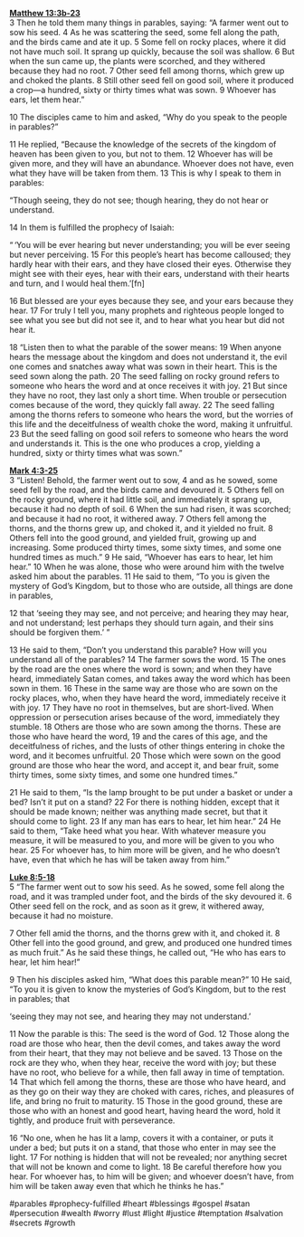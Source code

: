**[Matthew 13:3b-23](http://www.blueletterbible.org/search/preSearch.cfm?Criteria=Matthew+13.3b+23&t=NIV)**  
3 Then he told them many things in parables, saying: “A farmer went out to sow his seed. 4 As he was scattering the seed, some fell along the path, and the birds came and ate it up. 5 Some fell on rocky places, where it did not have much soil. It sprang up quickly, because the soil was shallow. 6 But when the sun came up, the plants were scorched, and they withered because they had no root. 7 Other seed fell among thorns, which grew up and choked the plants. 8 Still other seed fell on good soil, where it produced a crop—a hundred, sixty or thirty times what was sown. 9 Whoever has ears, let them hear.”

10 The disciples came to him and asked, “Why do you speak to the people in parables?”

11 He replied, “Because the knowledge of the secrets of the kingdom of heaven has been given to you, but not to them. 12 Whoever has will be given more, and they will have an abundance. Whoever does not have, even what they have will be taken from them. 13 This is why I speak to them in parables:

“Though seeing, they do not see;
though hearing, they do not hear or understand.

14  In them is fulfilled the prophecy of Isaiah:

“ ‘You will be ever hearing but never understanding;
you will be ever seeing but never perceiving.
15  For this people’s heart has become calloused;
they hardly hear with their ears,
and they have closed their eyes.
Otherwise they might see with their eyes,
hear with their ears,
understand with their hearts
and turn, and I would heal them.’[fn]

16  But blessed are your eyes because they see, and your ears because they hear. 17  For truly I tell you, many prophets and righteous people longed to see what you see but did not see it, and to hear what you hear but did not hear it.

18  “Listen then to what the parable of the sower means: 19  When anyone hears the message about the kingdom and does not understand it, the evil one comes and snatches away what was sown in their heart. This is the seed sown along the path. 20  The seed falling on rocky ground refers to someone who hears the word and at once receives it with joy. 21  But since they have no root, they last only a short time. When trouble or persecution comes because of the word, they quickly fall away. 22  The seed falling among the thorns refers to someone who hears the word, but the worries of this life and the deceitfulness of wealth choke the word, making it unfruitful. 23  But the seed falling on good soil refers to someone who hears the word and understands it. This is the one who produces a crop, yielding a hundred, sixty or thirty times what was sown.” 

**[Mark 4:3-25](http://www.blueletterbible.org/search/preSearch.cfm?Criteria=Mark+4.3-25&t=NIV)**  
3 “Listen! Behold, the farmer went out to sow, 4 and as he sowed, some seed fell by the road, and the birds came and devoured it. 5 Others fell on the rocky ground, where it had little soil, and immediately it sprang up, because it had no depth of soil. 6 When the sun had risen, it was scorched; and because it had no root, it withered away. 7 Others fell among the thorns, and the thorns grew up, and choked it, and it yielded no fruit. 8 Others fell into the good ground, and yielded fruit, growing up and increasing. Some produced thirty times, some sixty times, and some one hundred times as much.” 9 He said, “Whoever has ears to hear, let him hear.” 10 When he was alone, those who were around him with the twelve asked him about the parables. 11 He said to them, “To you is given the mystery of God’s Kingdom, but to those who are outside, all things are done in parables,

12 that ‘seeing they may see, and not perceive; and hearing they may hear, and not understand; lest perhaps they should turn again, and their sins should be forgiven them.’ ”

13 He said to them, “Don’t you understand this parable? How will you understand all of the parables? 14 The farmer sows the word. 15 The ones by the road are the ones where the word is sown; and when they have heard, immediately Satan comes, and takes away the word which has been sown in them. 16 These in the same way are those who are sown on the rocky places, who, when they have heard the word, immediately receive it with joy. 17 They have no root in themselves, but are short-lived. When oppression or persecution arises because of the word, immediately they stumble. 18 Others are those who are sown among the thorns. These are those who have heard the word, 19 and the cares of this age, and the deceitfulness of riches, and the lusts of other things entering in choke the word, and it becomes unfruitful. 20 Those which were sown on the good ground are those who hear the word, and accept it, and bear fruit, some thirty times, some sixty times, and some one hundred times.”

21 He said to them, “Is the lamp brought to be put under a basket or under a bed? Isn’t it put on a stand? 22 For there is nothing hidden, except that it should be made known; neither was anything made secret, but that it should come to light. 23 If any man has ears to hear, let him hear.” 24 He said to them, “Take heed what you hear. With whatever measure you measure, it will be measured to you, and more will be given to you who hear. 25 For whoever has, to him more will be given, and he who doesn’t have, even that which he has will be taken away from him.”

**[Luke 8:5-18](http://www.blueletterbible.org/search/preSearch.cfm?Criteria=Luke+8.5-18&t=NIV)**  
5 “The farmer went out to sow his seed. As he sowed, some fell along the road, and it was trampled under foot, and the birds of the sky devoured it. 6 Other seed fell on the rock, and as soon as it grew, it withered away, because it had no moisture.

7 Other fell amid the thorns, and the thorns grew with it, and choked it. 8 Other fell into the good ground, and grew, and produced one hundred times as much fruit.” As he said these things, he called out, “He who has ears to hear, let him hear!”

9 Then his disciples asked him, “What does this parable mean?” 10 He said, “To you it is given to know the mysteries of God’s Kingdom, but to the rest in parables; that

‘seeing they may not see, and hearing they may not understand.’

11 Now the parable is this: The seed is the word of God. 12 Those along the road are those who hear, then the devil comes, and takes away the word from their heart, that they may not believe and be saved. 13 Those on the rock are they who, when they hear, receive the word with joy; but these have no root, who believe for a while, then fall away in time of temptation. 14 That which fell among the thorns, these are those who have heard, and as they go on their way they are choked with cares, riches, and pleasures of life, and bring no fruit to maturity. 15 Those in the good ground, these are those who with an honest and good heart, having heard the word, hold it tightly, and produce fruit with perseverance.

16 “No one, when he has lit a lamp, covers it with a container, or puts it under a bed; but puts it on a stand, that those who enter in may see the light. 17 For nothing is hidden that will not be revealed; nor anything secret that will not be known and come to light. 18 Be careful therefore how you hear. For whoever has, to him will be given; and whoever doesn’t have, from him will be taken away even that which he thinks he has.”

#parables #prophecy-fulfilled #heart #blessings #gospel #satan #persecution #wealth #worry #lust #light #justice #temptation #salvation #secrets #growth
